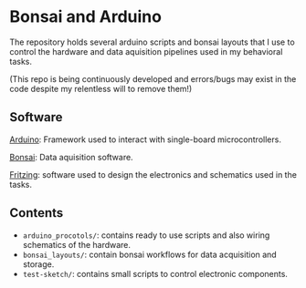 # Bonsai and Arduino

The repository holds several arduino scripts and bonsai layouts that I use to control the hardware and data aquisition pipelines used in my behavioral tasks.

(This repo is being continuously developed and errors/bugs may exist in the code despite my relentless will to remove them!)

## Software

[Arduino](https://www.arduino.cc/): Framework used to interact with single-board microcontrollers.  

[Bonsai](https://bonsai-rx.org/): Data aquisition software.  

[Fritzing](https://fritzing.org/): software used to design the electronics and schematics used in the tasks.


## Contents

- `arduino_procotols/`: contains ready to use scripts and also wiring schematics of the hardware.  
- `bonsai_layouts/`: contain bonsai workflows for data acquisition and storage.  
- `test-sketch/`: contains small scripts to control electronic components.
